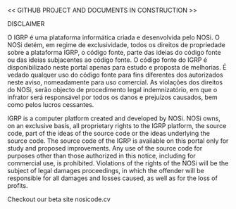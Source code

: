 << GITHUB PROJECT AND DOCUMENTS IN CONSTRUCTION >>


DISCLAIMER

O IGRP é uma plataforma informática criada e desenvolvida pelo NOSi.
O NOSi detém, em regime de exclusividade, todos os direitos de propriedade sobre a plataforma IGRP, o código fonte, parte das ideias do código fonte ou das ideias subjacentes ao código fonte.
O código fonte do IGRP é disponibilizado neste portal apenas para estudo e proposta de melhorias.
É vedado qualquer uso do código fonte para fins diferentes dos autorizados neste aviso, nomeadamente para uso comercial.
As violações dos direitos do NOSi, serão objecto de procedimento legal indemnizatório, em que o infrator será responsável por todos os danos e prejuízos causados, bem como pelos lucros cessantes.

IGRP is a computer platform created and developed by NOSi.
NOSi owns, on an exclusive basis, all proprietary rights to the IGRP platform, the source code, part of the ideas of the source code or the ideas underlying the source code.
The source code of the IGRP is available on this portal only for study and proposed improvements.
Any use of the source code for purposes other than those authorized in this notice, including for commercial use, is prohibited.
Violations of the rights of the NOSi will be the subject of legal damages proceedings, in which the offender will be responsible for all damages and losses caused, as well as for the loss of profits.


Checkout our beta site nosicode.cv
